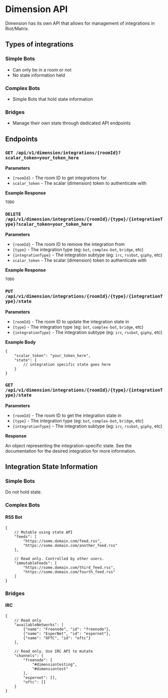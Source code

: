 # Dimension API

Dimension has its own API that allows for management of integrations in Riot/Matrix.

## Types of integrations

### Simple Bots

* Can only be in a room or not
* No state information held

### Complex Bots

* Simple Bots that hold state information

### Bridges

* Manage their own state through dedicated API endpoints

## Endpoints

### `GET /api/v1/dimension/integrations/{roomId}?scalar_token=your_token_here`

**Parameters**
* `{roomId}` - The room ID to get integrations for
* `scalar_token` - The scalar (dimension) token to authenticate with

**Example Response**
```
TODO
```

### `DELETE /api/v1/dimension/integrations/{roomId}/{type}/{integrationType}?scalar_token=your_token_here`

**Parameters**
* `{roomId}` - The room ID to remove the integration from
* `{type}` - The integration type (eg: `bot`, `complex-bot`, `bridge`, etc)
* `{integrationType}` - The integration subtype (eg: `irc`, `rssbot`, `giphy`, etc)
* `scalar_token` - The scalar (dimension) token to authenticate with

**Example Response**
```
TODO
```

### `PUT /api/v1/dimension/integrations/{roomId}/{type}/{integrationType}/state`

**Parameters**
* `{roomId}` - The room ID to update the integration state in
* `{type}` - The integration type (eg: `bot`, `complex-bot`, `bridge`, etc)
* `{integrationType}` - The integration subtype (eg: `irc`, `rssbot`, `giphy`, etc)

**Example Body**
```
{
    "scalar_token": "your_token_here",
    "state": {
        // integration specific state goes here
    }
}
```

### `GET /api/v1/dimension/integrations/{roomId}/{type}/{integrationType}/state`

**Parameters**
* `{roomId}` - The room ID to get the integration state in
* `{type}` - The integration type (eg: `bot`, `complex-bot`, `bridge`, etc)
* `{integrationType}` - The integration subtype (eg: `irc`, `rssbot`, `giphy`, etc)

**Response**

An object representing the integration-specific state. See the documentation for the desired integration for more information.

## Integration State Information

### Simple Bots

Do not hold state.

### Complex Bots

#### RSS Bot
```
{
    // Mutable using state API
    "feeds": [
        "https://some.domain.com/feed.rss",
        "https://some.domain.com/another_feed.rss"
    ],
    
    // Read only. Controlled by other users.
    "immutableFeeds": [
        "https://some.domain.com/third_feed.rss",
        "https://some.domain.com/fourth_feed.rss"
    ]
}
```

### Bridges

#### IRC
```
{
    // Read only
    "availableNetworks": [
        {"name": "Freenode", "id": "freenode"},
        {"name": "EsperNet", "id": "espernet"},
        {"name": "OFTC", "id": "oftc"}
    ],
    
    // Read only. Use IRC API to mutate
    "channels": {
        "freenode": [
            "#dimensiontesting",
            "#dimensiontest"
        ],
        "espernet": [],
        "oftc": []
    }
}
```